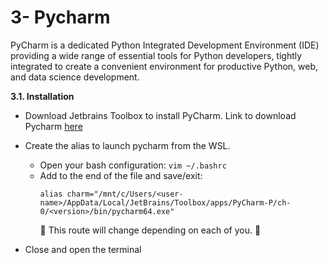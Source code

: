 # 3- Pycharm

PyCharm is a dedicated Python Integrated Development Environment (IDE) providing a wide range of essential tools for Python developers, tightly integrated to create a convenient environment for productive Python, web, and data science development.



**3.1. Installation**

- Download Jetbrains Toolbox to install PyCharm. Link to download Pycharm [here](https://www.jetbrains.com/toolbox-app/)
- Create the alias to launch pycharm from the WSL.
  - Open your bash configuration: `vim ~/.bashrc`
  - Add to the end of the file and save/exit:
    ```
    alias charm="/mnt/c/Users/<user-name>/AppData/Local/JetBrains/Toolbox/apps/PyCharm-P/ch-0/<version>/bin/pycharm64.exe"
    ```
    🚨 This route will change depending on each of you. 🚨

- Close and open the terminal

